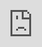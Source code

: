 ```yaml
---
title: "52cm Bike for What Height: A Comprehensive Guide"
description: ""
date: 2022-11-03
categories:
  - "frequently asked questions" 
tags: 
thumbnail: https://tse1.mm.bing.net/th?q=52Cm%20Bike%20For%20What%20Height%3A%20A%20Comprehensive%20Guide&w=800&h=500&c=1&rs=1
author: "Osgood"
showToc: true
TocOpen: true
draft: false
hidemeta: false
comments: false
disableHLJS: true # to disable highlightjs
disableShare: false
disableHLJS: false
hideSummary: false
searchHidden: true
ShowReadingTime: true
ShowBreadCrumbs: true
ShowPostNavLinks: true
ShowWordCount: true
ShowRssButtonInSectionTermList: true
UseHugoToc: false
ShowShareButtons: true
---
```


<center>
	<img src="https://tse1.mm.bing.net/th?q=52Cm%20Bike%20For%20What%20Height%3A%20A%20Comprehensive%20Guide&w=800&h=500&c=1&rs=1" alt="52Cm Bike For What Height: A Comprehensive Guide" width="800" height="500" style="display: block; width: 100%; height: auto">
	<small>Source: <a href="https://www.bing.com" rel="nofollow">bing.com</a></small>
</center>

<p>When it comes to buying a bike, it’s important to consider not just what kind of bike you’re looking for, but also the size of your frame. While there are a few different measurements that go into determining the right size for you, one of the most important is the frame size, which is usually measured in centimeters. A 52cm bike, for instance, is a popular size for many cyclists, but what kind of height does it suit? Here’s a comprehensive guide to help you determine the right frame size for you.</p>

<h2>Understanding Bike Frame Sizes</h2>

<p>Bike frame sizes are determined by the length of the seat tube, which is measured from the center of the bottom bracket to the top of the seat tube. The frame size is usually measured in centimeters, and the most common sizes range from 50cm to 62cm. Some manufacturers also offer frames in metric measurements, such as 50cm and 53cm.</p>

<p>The size of the frame will determine how your bike fits you, and it’s important to get the right size for your height and riding style. For instance, if you’re a road racer, you’ll want a smaller frame that’s designed for speed and agility. On the other hand, if you’re a commuter, you may prefer a larger frame that’s designed for comfort and stability.</p>

<h2>What Height is a 52cm Bike Suitable For?</h2>

<p>A 52cm bike is considered a medium frame size and is suitable for riders between 5’4” and 5’10” tall. This size is a popular choice for many cyclists because it provides a comfortable ride and is well-suited to a variety of riding styles. It’s important to note, however, that this size is not ideal for everyone.</p>

<p>If you’re taller than 5’10”, you may want to consider a larger frame size, such as a 54cm or 56cm. On the other hand, if you’re shorter than 5’4”, you may want to opt for a smaller frame size, such as a 50cm or 48cm.</p>

<h2>Tips for Choosing the Right Frame Size</h2>

<p>It can be difficult to determine the right size frame for you, but there are a few tips that can help make the process easier. First, take your height into consideration when choosing a frame size. If you’re between 5’4” and 5’10”, a 52cm frame is likely to be a good fit. If you’re taller or shorter than this range, you may want to opt for a different size.</p>

<p>Second, consider your riding style. If you’re a road racer, you’ll want a smaller frame that’s designed for speed and agility. For commuters, a larger frame that’s designed for comfort and stability may be a better fit. Finally, try out different sizes to find the one that fits you best. You may also want to consult a professional bike fitter who can help you determine the right frame size for your body.</p>

<h2>Frequently Asked Questions</h2>

<h3>What is a 52cm bike?</h3>

<p>A 52cm bike is a medium-sized bike frame that is suitable for riders between 5’4” and 5’10” tall. It is a popular choice for many cyclists because it provides a comfortable ride and is well-suited to a variety of riding styles.</p>

<h3>What size bike do I need?</h3>

<p>The size of bike you need depends on your height and riding style. If you’re between 5’4” and 5’10”, a 52cm frame is likely to be a good fit. For taller or shorter riders, different frame sizes may be more suitable. You may also want to consult a professional bike fitter who can help you determine the right frame size for your body.</p>

<h3>How do I measure my frame size?</h3>

<p>The frame size of a bike is usually measured in centimeters and is determined by the length of the seat tube. The most common frame sizes range from 50cm to 62cm. To measure your frame size, you can measure the length of the seat tube from the center of the bottom bracket to the top of the seat tube.</p>

<h3>What is the difference between a 50cm and a 52cm bike?</h3>

<p>The main difference between a 50cm and a 52cm bike is the size of the frame. A 50cm bike is designed for riders between 4’11” and 5’3” tall, while a 52cm bike is suitable for riders between 5’4” and 5’10” tall. It’s important to note, however, that frame sizes are just one factor to consider when choosing a bike.</p>

<h3>What is the best bike frame size for me?</h3>

<p>The best bike frame size for you depends on your height and riding style. If you’re between 5’4” and 5’10”, a 52cm frame is likely to be a good fit. For taller or shorter riders, different frame sizes may be more suitable. You may also want to consult a professional bike fitter who can help you determine the right frame size for your body.</p>

<h3>What is the difference between a road bike and a mountain bike?</h3>

<p>Road bikes and mountain bikes are two distinct types of bicycles. Road bikes are designed for speed and agility, while mountain bikes are designed for rough terrain and off-road riding. Road bikes tend to have lighter frames and narrower tires, while mountain bikes have thicker tires and sturdier frames. Both types of bikes come in a variety of sizes, so it’s important to choose the right size frame for your height and riding style.</p>

<h3>What is the difference between a hybrid bike and a mountain bike?</h3>

<p>Hybrid bikes and mountain bikes are two distinct types of bicycles. Hybrid bikes are designed for comfort and stability, and are a good choice for everyday commuting or leisurely rides. They have wider tires and more upright frames than road bikes. Mountain bikes, on the other hand, are designed for rough terrain and off-road riding. They have thicker tires and sturdier frames than hybrid bikes.</p>

<h3>What is the best kind of bike for a beginner?</h3>

<p>The best kind of bike for a beginner depends on their budget and riding style. If you’re just starting out, a hybrid bike is a good choice as it provides a comfortable ride and is well-suited to a variety of riding styles. For those on a budget, an entry-level mountain bike is a good choice, as it can handle a variety of terrain.</p>

<h3>What is the difference between a road bike and a hybrid bike?</h3>

<p>Road bikes and hybrid bikes are two distinct types of bicycles. Road bikes are designed for speed and agility, while hybrid bikes are designed for comfort and stability. Road bikes tend to have lighter frames and narrower tires, while hybrid bikes have wider tires and more upright frames. Both types of bikes come in a variety of sizes, so it’s important to choose the right size frame for your height and riding style.</p>

<h3>What is the best bike for commuting?</h3>

<p>The best bike for commuting depends on your budget and riding style. If you’re looking for a comfortable ride, a hybrid bike is a good choice. For those on a budget, an entry-level mountain bike is a good choice, as it can handle a variety of terrain. For longer commutes, an electric bike is a great option, as it provides extra power to help you get to your destination quickly and easily.</p>

<h3>What is the best bike for long distance riding?</h3>

<p>The best bike for long distance riding depends on your budget and riding style. For those on a budget, an entry-level road bike is a good choice, as it provides a fast and efficient ride. For those looking for comfort, a hybrid or touring bike is a good choice. For serious long distance riders, a recumbent bike is an excellent option, as it provides a comfortable and efficient ride.</p>

<h3>What is the difference between a mountain bike and a touring bike?</h3>

<p>Mountain bikes and touring bikes are two distinct types of bicycles. Mountain bikes are designed for rough terrain and off-road riding, while touring bikes are designed for long-distance rides. Mountain bikes have thicker tires and sturdier frames than touring bikes, which have thinner tires and lighter frames. Both types of bikes come in a variety of sizes, so it’s important to choose the right size frame for your height and riding style.</

<div style="position: relative; padding-bottom: 56.25%; overflow: hidden"><iframe src="https://www.youtube.com/embed/fyIOPDfX494" frameborder="0" allow="accelerometer; autoplay; clipboard-write; encrypted-media; gyroscope; picture-in-picture; web-share" allowfullscreen style="position: absolute; top: 0; left: 0; width: 100%; height: 100%;"></iframe>
</div>
